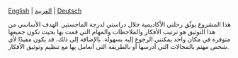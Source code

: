 [English](README.md) | [العربية](README_ar.md) | [Deutsch](README_de.md)


هذا المشروع يوثّق رحلتي الأكاديمية خلال دراستي لدرجة الماجستير. الهدف الأساسي من هذا التوثيق هو ترتيب الأفكار والملاحظات والمهام التي قمت بها بحيث تكون جميعها متوفرة في مكان واحد يمكنني الرجوع إليه بسهولة. بالإضافة إلى ذلك، قد يكون مفيدًا لأي شخص مهتم بالمجالات التي أدرسها أو بالطريقة التي أتعامل بها مع تنظيم وتوثيق الأفكار.
